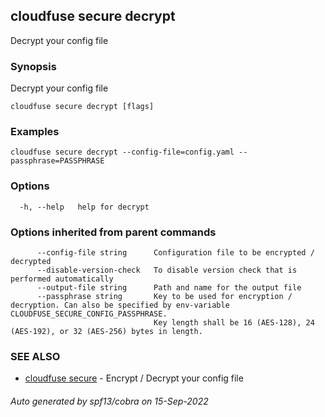 ## cloudfuse secure decrypt

Decrypt your config file

### Synopsis

Decrypt your config file

```
cloudfuse secure decrypt [flags]
```

### Examples

```
cloudfuse secure decrypt --config-file=config.yaml --passphrase=PASSPHRASE
```

### Options

```
  -h, --help   help for decrypt
```

### Options inherited from parent commands

```
      --config-file string      Configuration file to be encrypted / decrypted
      --disable-version-check   To disable version check that is performed automatically
      --output-file string      Path and name for the output file
      --passphrase string       Key to be used for encryption / decryption. Can also be specified by env-variable CLOUDFUSE_SECURE_CONFIG_PASSPHRASE.
                                Key length shall be 16 (AES-128), 24 (AES-192), or 32 (AES-256) bytes in length.
```

### SEE ALSO

* [cloudfuse secure](cloudfuse_secure.md)	 - Encrypt / Decrypt your config file

###### Auto generated by spf13/cobra on 15-Sep-2022
